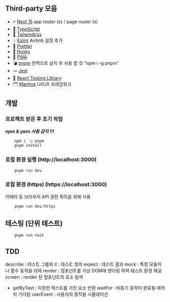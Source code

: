 ## Third-party 모음
- ⚡️ [Next 15](https://nextjs.org/docs) app router (o) / page router (x)
- 🦾 [TypeScript](https://www.typescriptlang.org/)
- 🎨 [Tailwindcss](https://tailwindcss.com/)
- 💡 [Eslint](https://eslint.org/) Airbnb 설정 추가
- 💖 [Prettier](https://prettier.io/)
- 🐶 [Husky](https://typicode.github.io/husky/)
- 🚀 [PWA](https://web.dev/progressive-web-apps/)
- 💣 [pnpm](https://pnpm.io/) 전역으로 설치 후 사용 할 것 "npm i -g pnpm"
- 🪢 [Jest](https://jestjs.io/)
- 🌚 [React Testing Library](https://testing-library.com/docs/react-testing-library/intro/)
- 🗂 [Mantine](https://mantine.dev/) UI/UX 프레임워크

## 개발
### 프로젝트 받은 후 초기 작업
_**npm & yarn 사용 금지 !!!**_
```bash
    npm i -g pnpm
    pnpm install
```

### 로컬 환경 실행 (http://localhost:3000)
```bash
    pnpm run dev
```
### 로컬 환경 (https) (https://localhost:3000)
카메라 등 브라우저 API 권한 획득을 위해 사용 
```bash
    pnpm run dev:https
```

## 테스팅 (단위 테스트)
```bash
    pnpm run test
```

## TDD 
describe : 테스트 그룹화
it : 테스트 정의
expect : 테스트 결과
mock : 특정 모듈이나 함수 동작을 대체
render : 컴포넌트를 가상 DOM에 렌더링 하여 테스트 환경 제공
screen : render 된 컴포넌트의 요소 탐색
- getByText : 지정한 텍스트를 가진 요소 반환
waitFor : 비동기 동작이 완료될 때까지 기다림
userEvent : 사용자의 동작을 시뮬레이션
